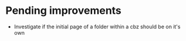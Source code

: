 # Pending improvements
- Investigate if the initial page of a folder within a cbz should be on it's own